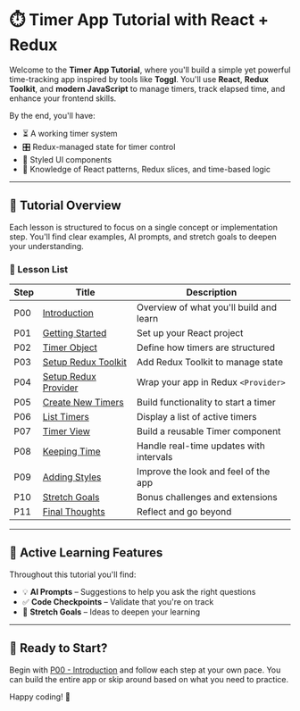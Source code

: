# ⏱️ Timer App Tutorial with React + Redux

Welcome to the **Timer App Tutorial**, where you'll build a simple yet powerful time-tracking app inspired by tools like **Toggl**. You'll use **React**, **Redux Toolkit**, and **modern JavaScript** to manage timers, track elapsed time, and enhance your frontend skills.

By the end, you'll have:
- ⏳ A working timer system
- 🎛️ Redux-managed state for timer control
- 🎨 Styled UI components
- 🧠 Knowledge of React patterns, Redux slices, and time-based logic

---

## 📖 Tutorial Overview

Each lesson is structured to focus on a single concept or implementation step. You'll find clear examples, AI prompts, and stretch goals to deepen your understanding.

### **📄 Lesson List**

| Step | Title | Description |
|------|-------|-------------|
| P00 | [Introduction](00-Introduction.md) | Overview of what you'll build and learn |
| P01 | [Getting Started](01-Getting-Started.md) | Set up your React project |
| P02 | [Timer Object](02-Timer-Object.md) | Define how timers are structured |
| P03 | [Setup Redux Toolkit](03-Setup-Redux-Toolkit.md) | Add Redux Toolkit to manage state |
| P04 | [Setup Redux Provider](04-Setup-Redux-Provider-and-Connecting-UI.md) | Wrap your app in Redux `<Provider>` |
| P05 | [Create New Timers](05-Create-New-Timers.md) | Build functionality to start a timer |
| P06 | [List Timers](06-List-Timers-and-Real-Time-Updates.md) | Display a list of active timers |
| P07 | [Timer View](07-Timer-View-and-Formatting.md) | Build a reusable Timer component |
| P08 | [Keeping Time](08-Keeping-Time-Reliably.md) | Handle real-time updates with intervals |
| P09 | [Adding Styles](09-Adding-Styles-and-Polish.md) | Improve the look and feel of the app |
| P10 | [Stretch Goals](10-Stretch-Goals.md) | Bonus challenges and extensions |
| P11 | [Final Thoughts](11-Final-Thoughts.md) | Reflect and go beyond |

---

## 🧠 Active Learning Features
Throughout this tutorial you'll find:
- 💡 **AI Prompts** – Suggestions to help you ask the right questions
- ✅ **Code Checkpoints** – Validate that you're on track
- 🔧 **Stretch Goals** – Ideas to deepen your learning

---

## 🚀 Ready to Start?
Begin with [P00 - Introduction](P00-Introduction/readme.md) and follow each step at your own pace. You can build the entire app or skip around based on what you need to practice.

Happy coding! 🎉